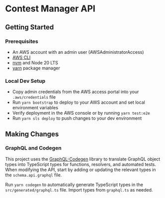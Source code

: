 # Contest Manager API

## Getting Started

### Prerequisites

- An AWS account with an admin user (AWSAdministratorAccess)
- [AWS CLI](https://docs.aws.amazon.com/cli/latest/userguide/getting-started-install.html)
- [nvm](https://github.com/nvm-sh/nvm?tab=readme-ov-file#installing-and-updating) and Node 20 LTS
- [yarn](https://classic.yarnpkg.com/lang/en/docs/install) package manager

### Local Dev Setup

- Copy admin credentials from the AWS access portal into your `.aws/credentials` file
- Run `yarn bootstrap` to deploy to your AWS account and set local environment variables
- Verify deployment in the AWS console or by running `yarn test:e2e`
- Run `yarn sls deploy` to push changes to your dev environment

## Making Changes

### GraphQL and Codegen

This project uses the [GraphQL-Codegen](https://the-guild.dev/graphql/codegen/docs/getting-started) library to translate GraphQL object types into TypeScript types for functions, resolvers, and automated tests. When modifying the API, start by adding or updating the relevant types in the `schema.api.graphql` file.

Run `yarn codegen` to automatically generate TypeScript types in the `src/generated/graphql.ts` file. Import types from `graphql.ts` as needed.
